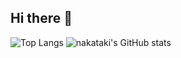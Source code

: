 ## Hi there 👋 
![Top Langs](https://github-readme-stats-beta-jet-19.vercel.app/api/top-langs/?username=nakataki17&count_private=true)
![nakataki's GitHub stats](https://github-readme-stats-beta-jet-19.vercel.app/api?username=nakataki17&count_private=true&show_icons=true)


<!-- 
**nakataki17/nakataki17** is a ✨ _special_ ✨ repository because its `README.md` (this file) appears on your GitHub profile.

Here are some ideas to get you started:

- 🔭 I’m currently working on ...
- 🌱 I’m currently learning ...
- 👯 I’m looking to collaborate on ...
- 🤔 I’m looking for help with ...
- 💬 Ask me about ...
- 📫 How to reach me: ...
- 😄 Pronouns: ...
- ⚡ Fun fact: ...
-->
